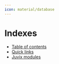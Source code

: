 ```yaml
---
icon: material/database
---
```


# Indexes

- [Table of contents](./../table-of-contents.md)
- [Quick links](./links.md)
- [Juvix modules](./juvix_modules.md)